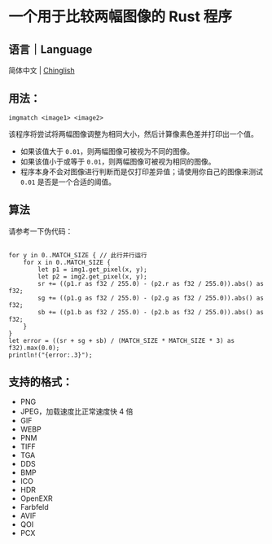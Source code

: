 # 一个用于比较两幅图像的 Rust 程序

## 语言｜Language

简体中文 | [Chinglish](Readme.md)

## 用法：

```
imgmatch <image1> <image2>
```

该程序将尝试将两幅图像调整为相同大小，然后计算像素色差并打印出一个值。

* 如果该值大于 `0.01`，则两幅图像可被视为不同的图像。
* 如果该值小于或等于 `0.01`，则两幅图像可被视为相同的图像。
* 程序本身不会对图像进行判断而是仅打印差异值；请使用你自己的图像来测试 `0.01` 是否是一个合适的阈值。

## 算法

请参考一下伪代码：
```

for y in 0..MATCH_SIZE { // 此行并行运行
	for x in 0..MATCH_SIZE {
		let p1 = img1.get_pixel(x, y);
		let p2 = img2.get_pixel(x, y);
		sr += ((p1.r as f32 / 255.0) - (p2.r as f32 / 255.0)).abs() as f32;
		sg += ((p1.g as f32 / 255.0) - (p2.g as f32 / 255.0)).abs() as f32;
		sb += ((p1.b as f32 / 255.0) - (p2.b as f32 / 255.0)).abs() as f32;
	}
}
let error = ((sr + sg + sb) / (MATCH_SIZE * MATCH_SIZE * 3) as f32).max(0.0);
println!("{error:.3}");
```

## 支持的格式：

* PNG
* JPEG，加载速度比正常速度快 4 倍
* GIF
* WEBP
* PNM
* TIFF
* TGA
* DDS
* BMP
* ICO
* HDR
* OpenEXR
* Farbfeld
* AVIF
* QOI
* PCX
